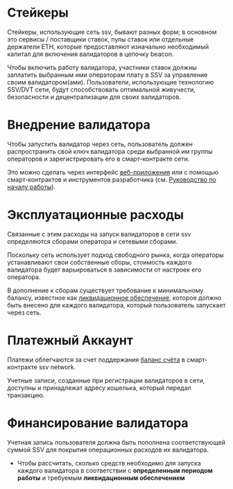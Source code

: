 # Стейкеры

Стейкеры, использующие сеть ssv, бывают разных форм; в основном это сервисы / поставщики ставок, пулы ставок или отдельные держатели ETH, которые предоставляют изначально необходимый капитал для включения валидаторов в цепочку beacon. 

Чтобы включить работу валидатора, участники ставок должны заплатить выбранным ими операторам плату в SSV за управление своим валидатором(ами). Пользователи, использующие технологию SSV/DVT сети, будут способствовать оптимальной живучести, безопасности и децентрализации для своих валидаторов.

# Внедрение валидатора

Чтобы запустить валидатор через сеть, пользователь должен распространить свой ключ валидатора среди выбранной им группы операторов и зарегистрировать его в смарт-контракте сети.

Это можно сделать через интерфейс <a href="https://app.prater.ssv.network/">веб-приложения</a> или с помощью смарт-контрактов и инструментов разработчика (см. <a href="https://docs.ssv.network/developers/get-started">Руководство по началу работы</a>).


# Эксплуатационные расходы

Связанные с этим расходы на запуск валидаторов в сети ssv определяются сборами оператора и сетевыми сборами.

Поскольку сеть использует подход свободного рынка, когда операторы устанавливают свои собственные сборы, стоимость каждого валидатора будет варьироваться в зависимости от настроек его оператора.

В дополнение к сборам существует требование к минимальному балансу, известное как <a href="https://wiki.chainops.org/docs/ssv.network/Protocol/tokenomic/Liquidations">ликвидационное обеспечение</a>, которое должно быть внесено для каждого валидатора, который пользователь запускает через сеть.

# Платежный Аккаунт

Платежи облегчаются за счет поддержания  <a href="https://wiki.chainops.org/docs/ssv.network/Accounts/">баланс счёта</a> в смарт-контракте ssv network.

Учетные записи, созданные при регистрации валидаторов в сети, доступны и принадлежат адресу кошелька, который передал транзакцию.

# Финансирование валидатора

Учетная запись пользователя должна быть пополнена соответствующей суммой SSV для покрытия операционных расходов их валидатора.


* Чтобы рассчитать, сколько средств необходимо для запуска каждого валидатора в соответствии с **определенным периодом работы** и требуемым **ликвидационным обеспечением**
